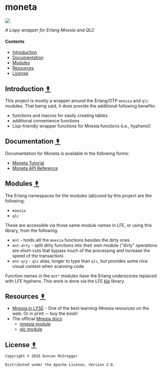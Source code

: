 # moneta

[![][moneta-logo]][moneta-logo-large]

[moneta-logo]: priv/images/mnemosyne-y500.png
[moneta-logo-large]: priv/images/mnemosyne-y2000.png

*A Lispy wrapper for Erlang Mnesia and QLC*


#### Contents

* [Introduction](#introduction-)
* [Documentation](#documentation-)
* [Modules](#modules-)
* [Resources](#resources-)
* [License](#license-)


## Introduction [&#x219F;](#contents)

This project is mostly a wrapper around the Erlang/OTP ``mnesia`` and ``qlc`` modules. That being said, it does provide the additional following benefits:

* functions and macros for easily creating tables
* additional convenience functions
* Lisp-friendly wrapper functions for Mnesia functions (i.e., hyphens!)


## Documentation [&#x219F;](#contents)

Documentation for Moneta is available in the following forms:

* [Moneta Tutorial](http://lfex.github.io/moneta/current/user-guide/)
* [Moneta API Reference](http://lfex.github.io/moneta/current/api/)


## Modules [&#x219F;](#contents)

The Erlang namespaces for the modules (ab)used by this project are the following:

* ``mnesia``
* ``qlc``

These are accessible via those same module names in LFE, or using this library, from the following:

* ``mnt`` - holds alll the ``mnesia`` functions besides the dirty ones
* ``mnt-drty`` - split dirty functions into their own module ("dirty" operations are short-cuts that bypass much of the processing and increase the speed of the transaction)
* ``mnt-qry`` - ``qlc`` alias; longer to type than ``qlc``, but provides some nice visual context when scanning code

Function names in the ``mnt*`` modules have the Erlang underscores replaced with LFE hyphens. This work is done via the LFE [kla](https://github.com/lfex/kla) library.


## Resources [&#x219F;](#contents)

* [Mnesia in LYSE](http://learnyousomeerlang.com/mnesia) - One of the best learning-Mnesia resources on the web. Or in print -- buy the book!
* The official [Mnesia docs](http://erlang.org/doc/apps/mnesia/Mnesia_chap1.html)
  * [mnesia module](http://erlang.org/doc/man/mnesia.html)
  * [qlc module](http://erlang.org/doc/man/qlc.html)


## License [&#x219F;](#contents)

```
Copyright © 2016 Duncan McGreggor

Distributed under the Apache License, Version 2.0.
```
